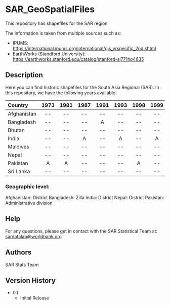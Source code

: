 # SAR_GeoSpatialFiles
This repository has shapefiles for the SAR region

The information is taken from multiple sources such as:
* IPUMS: https://international.ipums.org/international/gis_yrspecific_2nd.shtml
* EarthWorks (Standford University): https://earthworks.stanford.edu/catalog/stanford-sj771hp4635


## Description
Here you can find historic shapefiles for the South Asia Regional (SAR). 
In this repository, we have the following years available:


| Country      | 1973   | 1981  | 1987  | 1991   | 1993      | 1998  | 1999      | 2001    |   2004  | 2009  |2011    | 2015   | 2016  |
| :----        | :----: | :----:| :----: | :----:  |  :----:  | :----: | :----:   | :----: | :----: | :----: | :----: | :----: | :----: | 
| Afghanistan  |   --   | --    | --    | --      | --       | --     | --       | --       | --    | --     |A       | --      | -- |
| Bangladesh   |   --   | --    | --    | A      | --       | --     | --       |  --      | --     | --     | A      | --      |  A |
| Bhutan       |   --   | --    | --    | --      | --       | --     | --       |  --     |  --    | --     |--      | A      | -- |
| India        |   --   | --    | A    | --      | A         | --     | A       |  --      |  A     | A      | --     |--       | -- |
| Maldives     |   --   | --    | --    | --      | --       | --     | --       |  --     |  --    | --     | --     |--       | -- |
| Nepal        |   --   | --    | --    | --      | --       | --     | --       |  A      |  --    |--      |A       |--       | -- |
| Pakistan     |   A    | A     | --    | --      | --       | A     | --       |  --      |  --    |--      |--      |--       | -- |
| Sri Lanka    |   --   | --    | --    | --      | --       | --     | --       |  --     |  --    |--      |--      |--        | -- |

### Geographic level:
Afghanistan: District
Bangladesh:  Zilla
India:       District
Nepal:       District
Pakistan:    Administrative division

## Help
For any questions, please get in contact with the SAR Statistical Team at: sardatalab@worldbank.org

## Authors
SAR Stats Team

## Version History
* 0.1
    * Initial Release
